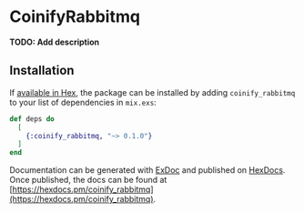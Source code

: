 # CoinifyRabbitmq

**TODO: Add description**

## Installation

If [available in Hex](https://hex.pm/docs/publish), the package can be installed
by adding `coinify_rabbitmq` to your list of dependencies in `mix.exs`:

```elixir
def deps do
  [
    {:coinify_rabbitmq, "~> 0.1.0"}
  ]
end
```

Documentation can be generated with [ExDoc](https://github.com/elixir-lang/ex_doc)
and published on [HexDocs](https://hexdocs.pm). Once published, the docs can
be found at [https://hexdocs.pm/coinify_rabbitmq](https://hexdocs.pm/coinify_rabbitmq).


